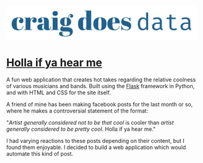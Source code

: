 [![CraigDoesData][logo]][link]

[logo]: ./logo.png
[link]: https://www.craigdoesdata.de/


# [Holla if ya hear me](https://hollaifyahearme.herokuapp.com/)

A fun web application that creates hot takes regarding the relative coolness of various musicians and bands. Built using the [Flask](https://flask.palletsprojects.com/en/1.1.x/) framework in Python, and with HTML and CSS for the site itself.

A friend of mine has been making facebook posts for the last month or so, where he makes a controversial statement of the format:

"*Artist generally considered not to be that cool* is cooler than *artist generally considered to be pretty cool*. Holla if ya hear me."

I had varying reactions to these posts depending on their content, but I found them enjoyable. I decided to build a web application which would automate this kind of post.


